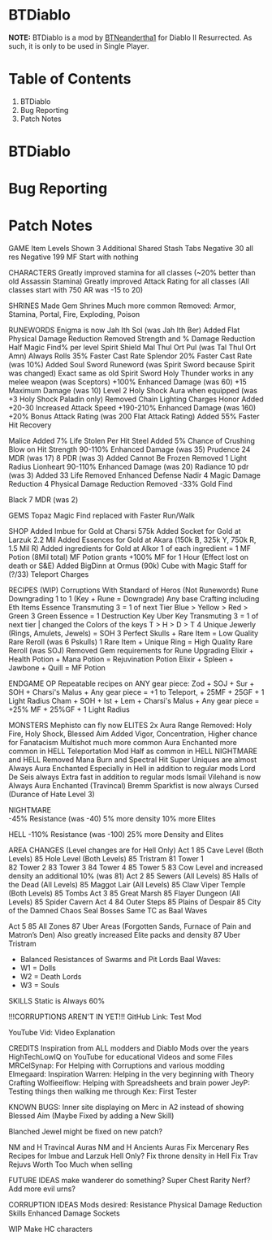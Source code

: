 # BTDiablo

**NOTE:** BTDiablo is a mod by [BTNeandertha1](https://www.twitch.tv/btneandertha1) for Diablo II Resurrected. As such, it is only to be used in Single Player.

# Table of Contents
1. BTDiablo
2. Bug Reporting
3. Patch Notes

# BTDiablo


# Bug Reporting


# Patch Notes
GAME 
Item Levels Shown
3 Additional Shared Stash Tabs
Negative 30 all res
Negative 199 MF
Start with nothing


CHARACTERS
Greatly improved stamina for all classes (~20% better than old Assassin Stamina)
Greatly improved Attack Rating for all classes (All classes start with 750 AR was -15 to 20)


SHRINES
Made Gem Shrines Much more common
Removed: Armor, Stamina, Portal, Fire, Exploding, Poison

RUNEWORDS
Enigma is now Jah Ith Sol (was Jah Ith Ber)
Added Flat Physical Damage Reduction
Removed Strength and % Damage Reduction
Half Magic Find% per level
Spirit Shield Mal Thul Ort Pul (was Tal Thul Ort Amn)
Always Rolls 35% Faster Cast Rate
Splendor
20% Faster Cast Rate (was 10%)
Added Soul Sword Runeword (was Spirit Sword because Spirit was changed)
Exact same as old Spirit Sword
Holy Thunder works in any melee weapon (was Sceptors)
+100% Enhanced Damage (was 60) 
+15 Maximum Damage (was 10) 
Level 2 Holy Shock Aura when equipped (was +3 Holy Shock Paladin only)
Removed Chain Lighting Charges
Honor
Added +20-30 Increased Attack Speed
+190-210% Enhanced Damage (was 160) 
+20% Bonus Attack Rating (was 200 Flat Attack Rating)
Added 55% Faster Hit Recovery

Malice
Added 7% Life Stolen Per Hit
Steel
Added 5% Chance of Crushing Blow on Hit
Strength
90-110% Enhanced Damage (was 35)
Prudence 
24 MDR (was 17)
8 PDR (was 3)
Added Cannot Be Frozen
Removed 1 Light Radius
Lionheart
90-110% Enhanced Damage (was 20)
Radiance 
10 pdr (was 3)
Added 33 Life
Removed Enhanced Defense
Nadir
4 Magic Damage Reduction
4 Physical Damage Reduction
Removed -33% Gold Find

Black 
7 MDR (was 2)


GEMS
Topaz Magic Find replaced with Faster Run/Walk



SHOP
Added Imbue for Gold at Charsi 575k
Added Socket for Gold at Larzuk 2.2 Mil
Added Essences for Gold at Akara (150k B, 325k Y, 750k R, 1.5 Mil R)
Added ingredients for Gold at Alkor 1 of each ingredient = 1 MF Potion (8Mil total)
MF Potion grants +100% MF for 1 Hour (Effect lost on death or S&E)
Added BigDinn at Ormus (90k)
Cube with Magic Staff for (?/33) Teleport Charges




RECIPES
(WIP) Corruptions With Standard of Heros (Not Runewords)
Rune Downgrading 1 to 1 (Key + Rune = Downgrade)
Any base Crafting including Eth Items
Essence Transmuting 3 = 1 of next Tier
Blue > Yellow > Red > Green
3 Green Essence = 1 Destruction Key
Uber Key Transmuting 3 = 1 of next tier | changed the Colors of the keys
T > H > D > T
4 Unique Jewerly (Rings, Amulets, Jewels) = SOH
3 Perfect Skulls + Rare Item = Low Quality Rare Reroll (was 6 Pskulls)
1 Rare Item + Unique Ring = High Quality Rare Reroll (was SOJ)
Removed Gem requirements for Rune Upgrading
Elixir + Health Potion + Mana Potion = Rejuvination Potion
Elixir + Spleen + Jawbone + Quill = MF Potion

ENDGAME OP Repeatable recipes on ANY gear piece:
Zod + SOJ + Sur + SOH + Charsi's Malus + Any gear piece = +1 to Teleport, + 25MF + 25GF + 1 Light Radius
Cham + SOH + Ist + Lem + Charsi's Malus + Any gear piece = +25% MF + 25%GF + 1 Light Radius



MONSTERS
Mephisto can fly now
ELITES
2x Aura Range
Removed: Holy Fire, Holy Shock, Blessed Aim
Added Vigor, Concentration, Higher chance for Fanatacism
Multishot much more common
 Aura Enchanted more common in HELL
Teleportation Mod Half as common in HELL
NIGHTMARE and HELL Removed Mana Burn and Spectral Hit
Super Uniques are almost Always Aura Enchanted Especially in Hell in addition to regular mods
Lord De Seis always Extra fast in addition to regular mods
Ismail Vilehand is now Always Aura Enchanted (Travincal)
Bremm Sparkfist is now always Cursed (Durance of Hate Level 3)





NIGHTMARE  
-45% Resistance (was -40)
5% more density
10% more Elites

HELL
-110% Resistance (was -100)
25% more Density and Elites


AREA CHANGES (Level changes are for Hell Only)
Act 1
85 Cave Level (Both Levels)
85 Hole Level (Both Levels)
85 Tristram
81 Tower 1	
82 Tower 2
83 Tower 3
84 Tower 4
85 Tower 5
83 Cow Level and increased density an additional 10% (was 81)
Act 2 
85 Sewers (All Levels)
85 Halls of the Dead (All Levels)
85 Maggot Lair (All Levels)
85 Claw Viper Temple (Both Levels)
85 Tombs
Act 3
85 Great Marsh
85 Flayer Dungeon (All Levels)
85 Spider Cavern
Act 4
84 Outer Steps 
85 Plains of Despair
85 City of the Damned
Chaos Seal Bosses Same TC as Baal Waves








Act 5
85 All Zones
87 Uber Areas (Forgotten Sands, Furnace of Pain and Matron’s Den) Also greatly increased Elite packs and density
87 Uber Tristram 
- Balanced Resistances of Swarms and Pit Lords
Baal Waves:
- W1 = Dolls
- W2 = Death Lords
- W3 = Souls


SKILLS
Static is Always 60%


!!!CORRUPTIONS AREN'T IN YET!!!
GitHub Link: Test Mod

YouTube Vid: Video Explanation


CREDITS 
Inspiration from ALL modders and Diablo Mods over the years 
HighTechLowIQ on YouTube for educational Videos and some Files
MRCelSynap: For Helping with Corruptions and various modding
Elmegaard: Inspiration
Warren: Helping in the very beginning with Theory Crafting
Wolfieeiflow: Helping with Spreadsheets and brain power
JeyP: Testing things then walking me through
Kex: First Tester


KNOWN BUGS:
Inner site displaying on Merc in A2 instead of showing Blessed Aim (Maybe Fixed by adding a New Skill)

Blanched Jewel might be fixed on new patch?


NM and H Travincal Auras 
NM and H Ancients Auras
Fix Mercenary Res
Recipes for Imbue and Larzuk Hell Only?
Fix throne density in Hell
Fix Trav 
Rejuvs Worth Too Much when selling

FUTURE IDEAS
make wanderer do something?
Super Chest Rarity Nerf?
Add more evil urns?

CORRUPTION IDEAS
Mods desired:
Resistance
Physical Damage Reduction
Skills
Enhanced Damage
Sockets


WIP
Make HC characters 
